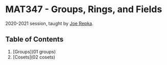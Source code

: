 # MAT347 - Groups, Rings, and Fields

2020-2021 session, taught by [Joe Repka](https://www.math.toronto.edu/cms/people/faculty/repka-joe/).

## Table of Contents

1. [Groups](01 groups)
2. [Cosets](02 cosets)

